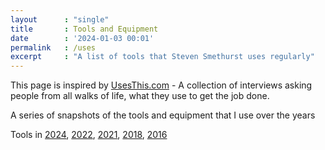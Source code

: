 ```yaml
---
layout      : "single"
title       : Tools and Equipment
date        : '2024-01-03 00:01'
permalink   : /uses
excerpt     : "A list of tools that Steven Smethurst uses regularly"
---
```


This page is inspired by [UsesThis.com](https://usesthis.com/) - A collection of interviews asking people from all walks of life, what they use to get the job done.

A series of snapshots of the tools and equipment that I use over the years

Tools in [2024](/tools-2024), [2022](/tools-2022), [2021](/current-tools-and-equipment-2021), [2018](/tools-2018), [2016](/tools-2016)
